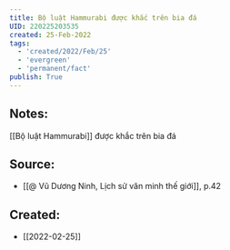 ```yaml
---
title: Bộ luật Hammurabi được khắc trên bia đá
UID: 220225203535
created: 25-Feb-2022
tags:
  - 'created/2022/Feb/25'
  - 'evergreen'
  - 'permanent/fact'
publish: True
---
```

## Notes:
[[Bộ luật Hammurabi]] được khắc trên bia đá

## Source:
- [[@ Vũ Dương Ninh, Lịch sử văn minh thế giới]], p.42




## Created:
- [[2022-02-25]]
